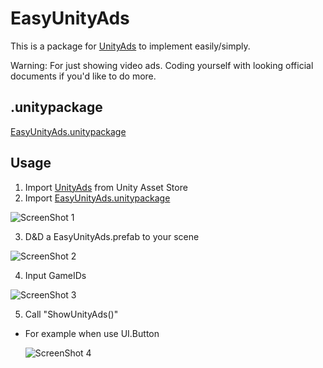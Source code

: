 # EasyUnityAds

This is a package for [UnityAds](https://unityads.unity3d.com/) to implement easily/simply.

Warning: For just showing video ads. Coding yourself with looking official documents if you'd like to do more.

## .unitypackage

[EasyUnityAds.unitypackage](https://github.com/yasuyuki-kamata/EasyUnityAds/releases/download/v1.1/EasyUnityAds.unitypackage)

## Usage

1. Import [UnityAds](https://www.assetstore.unity3d.com/en/#!/content/21027) from Unity Asset Store
2. Import [EasyUnityAds.unitypackage](https://github.com/yasuyuki-kamata/EasyUnityAds/releases/download/v1.1/EasyUnityAds.unitypackage)

  ![ScreenShot 1][ss1]

3. D&D a EasyUnityAds.prefab to your scene

  ![ScreenShot 2][ss2]

4. Input GameIDs

  ![ScreenShot 3][ss3]

5. Call "ShowUnityAds()"
  * For example when use UI.Button

    ![ScreenShot 4][ss4]

[ss1]: http://yasuyuki-kamata.github.io/images/EasyUnityAds/ss1.png
[ss2]: http://yasuyuki-kamata.github.io/images/EasyUnityAds/ss2.png
[ss3]: http://yasuyuki-kamata.github.io/images/EasyUnityAds/ss3.png
[ss4]: http://yasuyuki-kamata.github.io/images/EasyUnityAds/ss4.png
